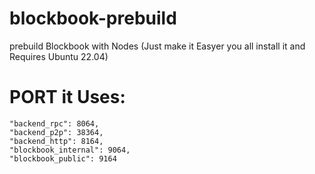 # blockbook-prebuild
prebuild Blockbook with Nodes (Just make it Easyer you all install it and Requires Ubuntu 22.04)


# PORT it Uses:

```
"backend_rpc": 8064,
"backend_p2p": 38364,
"backend_http": 8164,
"blockbook_internal": 9064,
"blockbook_public": 9164
```

